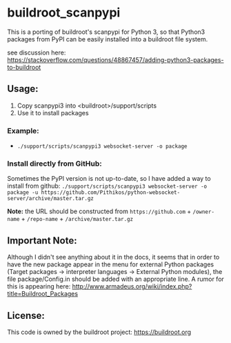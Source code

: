 # buildroot_scanpypi

This is a porting of buildroot's scanpypi for Python 3, so that Python3 packages from PyPI can be easily installed into a buildroot file system.

see discussion here:
https://stackoverflow.com/questions/48867457/adding-python3-packages-to-buildroot

## Usage:
1. Copy scanpypi3 into &lt;buildroot&gt;/support/scripts
2. Use it to install packages
  
### Example:
* `./support/scripts/scanpypi3 websocket-server -o package`

### Install directly from GitHub:
Sometimes the PyPI version is not up-to-date, so I have added a way to install from github:
`./support/scripts/scanpypi3 websocket-server -o package -u https://github.com/Pithikos/python-websocket-server/archive/master.tar.gz`

**Note:** the URL should be constructed from `https://github.com` + `/owner-name` + `/repo-name` + `/archive/master.tar.gz`


## Important Note:
Although I didn't see anything about it in the docs, it seems that in order to have the new package appear in the menu for external Python packages (Target packages -> interpreter languages -> External Python modules), the file package/Config.in should be added with an appropriate line. A rumor for this is appearing here: http://www.armadeus.org/wiki/index.php?title=Buildroot_Packages


## License:
This code is owned by the buildroot project: https://buildroot.org
